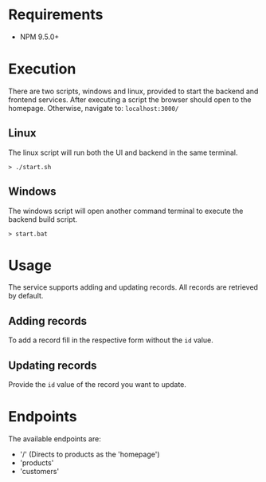 # Requirements
- NPM 9.5.0+

# Execution
There are two scripts, windows and linux, provided to start the backend and frontend services. After executing a script the browser should open to the homepage. Otherwise, navigate to: `localhost:3000/`

## Linux
The linux script will run both the UI and backend in the same terminal.

`> ./start.sh`

## Windows
The windows script will open another command terminal to execute the backend build script.

`> start.bat`

# Usage
The service supports adding and updating records. All records are retrieved by default.
## Adding records
To add a record fill in the respective form without the `id` value.

## Updating records
Provide the `id` value of the record you want to update.

# Endpoints

The available endpoints are:
- '/' (Directs to products as the 'homepage')
- 'products'
- 'customers'